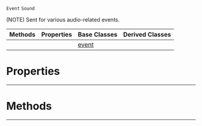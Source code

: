  `Event` `Sound`



(NOTE) Sent for various audio-related events.

|Methods|Properties|Base Classes|Derived Classes|
|---|---|---|---|
| | |[event](https://github.com/zeroengineteam/ZeroDocs/code_reference/class_reference/event.markdown)| |


 #  Properties


---  
 #  Methods


---  
 

 
